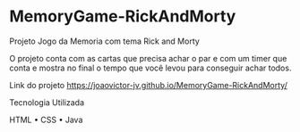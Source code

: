 # MemoryGame-RickAndMorty

Projeto Jogo da Memoria com tema Rick and Morty

O projeto conta com as cartas que precisa achar o par e com um timer que conta e mostra no final o tempo que você levou para conseguir achar todos.

Link do projeto
https://joaovictor-jv.github.io/MemoryGame-RickAndMorty/

<p>Tecnologia Utilizada</p>
HTML • CSS • Java
